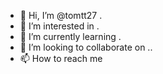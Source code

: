- 👋 Hi, I’m @tomtt27 .
- 👀 I’m interested in .
- 🌱 I’m currently learning .
- 💞️ I’m looking to collaborate on ..
- 📫 How to reach me 

<!---
tomtt27/tomtt27 is a ✨ special ✨ repository because its `README.md` (this file) appears on your GitHub profile.
You can click the Preview link to take a look at your changes.
--->
